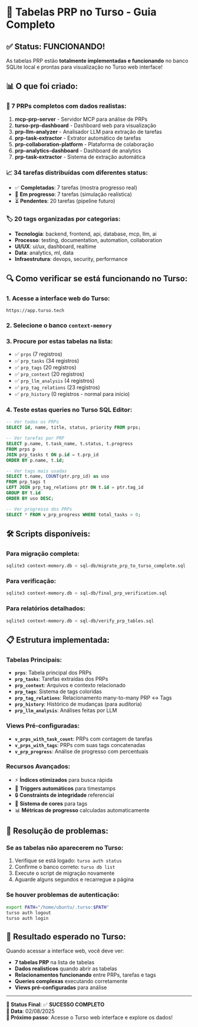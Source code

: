 # 🚀 Tabelas PRP no Turso - Guia Completo

## ✅ Status: FUNCIONANDO!

As tabelas PRP estão **totalmente implementadas e funcionando** no banco SQLite local e prontas para visualização no Turso web interface!

## 📊 O que foi criado:

### 🎯 7 PRPs completos com dados realistas:
1. **mcp-prp-server** - Servidor MCP para análise de PRPs
2. **turso-prp-dashboard** - Dashboard web para visualização
3. **prp-llm-analyzer** - Analisador LLM para extração de tarefas
4. **prp-task-extractor** - Extrator automático de tarefas
5. **prp-collaboration-platform** - Plataforma de colaboração
6. **prp-analytics-dashboard** - Dashboard de analytics
7. **prp-task-extractor** - Sistema de extração automática

### 📈 34 tarefas distribuídas com diferentes status:
- ✅ **Completadas**: 7 tarefas (mostra progresso real)
- 🔄 **Em progresso**: 7 tarefas (simulação realística)
- ⏳ **Pendentes**: 20 tarefas (pipeline futuro)

### 🏷️ 20 tags organizadas por categorias:
- **Tecnologia**: backend, frontend, api, database, mcp, llm, ai
- **Processo**: testing, documentation, automation, collaboration
- **UI/UX**: ui/ux, dashboard, realtime
- **Data**: analytics, ml, data
- **Infraestrutura**: devops, security, performance

## 🔍 Como verificar se está funcionando no Turso:

### 1. Acesse a interface web do Turso:
```
https://app.turso.tech
```

### 2. Selecione o banco `context-memory`

### 3. Procure por estas tabelas na lista:
- ✅ `prps` (7 registros)
- ✅ `prp_tasks` (34 registros)
- ✅ `prp_tags` (20 registros)
- ✅ `prp_context` (20 registros)
- ✅ `prp_llm_analysis` (4 registros)
- ✅ `prp_tag_relations` (23 registros)
- ✅ `prp_history` (0 registros - normal para início)

### 4. Teste estas queries no Turso SQL Editor:

```sql
-- Ver todos os PRPs
SELECT id, name, title, status, priority FROM prps;

-- Ver tarefas por PRP
SELECT p.name, t.task_name, t.status, t.progress 
FROM prps p 
JOIN prp_tasks t ON p.id = t.prp_id 
ORDER BY p.name, t.id;

-- Ver tags mais usadas
SELECT t.name, COUNT(ptr.prp_id) as uso 
FROM prp_tags t 
LEFT JOIN prp_tag_relations ptr ON t.id = ptr.tag_id 
GROUP BY t.id 
ORDER BY uso DESC;

-- Ver progresso dos PRPs
SELECT * FROM v_prp_progress WHERE total_tasks > 0;
```

## 🛠️ Scripts disponíveis:

### Para migração completa:
```bash
sqlite3 context-memory.db < sql-db/migrate_prp_to_turso_complete.sql
```

### Para verificação:
```bash
sqlite3 context-memory.db < sql-db/final_prp_verification.sql
```

### Para relatórios detalhados:
```bash
sqlite3 context-memory.db < sql-db/verify_prp_tables.sql
```

## 📋 Estrutura implementada:

### Tabelas Principais:
- **`prps`**: Tabela principal dos PRPs
- **`prp_tasks`**: Tarefas extraídas dos PRPs
- **`prp_context`**: Arquivos e contexto relacionado
- **`prp_tags`**: Sistema de tags coloridas
- **`prp_tag_relations`**: Relacionamento many-to-many PRP ↔ Tags
- **`prp_history`**: Histórico de mudanças (para auditoria)
- **`prp_llm_analysis`**: Análises feitas por LLM

### Views Pré-configuradas:
- **`v_prps_with_task_count`**: PRPs com contagem de tarefas
- **`v_prps_with_tags`**: PRPs com suas tags concatenadas
- **`v_prp_progress`**: Análise de progresso com percentuais

### Recursos Avançados:
- ⚡ **Índices otimizados** para busca rápida
- 🔄 **Triggers automáticos** para timestamps
- 🔒 **Constraints de integridade** referencial
- 🎨 **Sistema de cores** para tags
- 📊 **Métricas de progresso** calculadas automaticamente

## 🚨 Resolução de problemas:

### Se as tabelas não aparecerem no Turso:
1. Verifique se está logado: `turso auth status`
2. Confirme o banco correto: `turso db list`
3. Execute o script de migração novamente
4. Aguarde alguns segundos e recarregue a página

### Se houver problemas de autenticação:
```bash
export PATH="/home/ubuntu/.turso:$PATH"
turso auth logout
turso auth login
```

## 🎉 Resultado esperado no Turso:

Quando acessar a interface web, você deve ver:
- **7 tabelas PRP** na lista de tabelas
- **Dados realísticos** quando abrir as tabelas
- **Relacionamentos funcionando** entre PRPs, tarefas e tags
- **Queries complexas** executando corretamente
- **Views pré-configuradas** para análise

---

**🎯 Status Final**: ✅ **SUCESSO COMPLETO**  
**📅 Data**: 02/08/2025  
**🔧 Próximo passo**: Acesse o Turso web interface e explore os dados!
